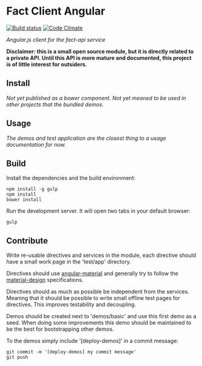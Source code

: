 Fact Client Angular
===================

[![Build status](https://travis-ci.org/djity/fact-client-angular.svg)](https://travis-ci.org/djity/fact-client-angular)
[![Code Climate](https://codeclimate.com/github/djity/fact-client-angular/badges/gpa.svg)](https://codeclimate.com/github/djity/fact-client-angular)

*Angular.js client for the fact-api service*

**Disclaimer: this is a small open source module, but it is directly related to a private API. Until this API is more mature and documented, this project is of little interest for outsiders.**

Install
-------

*Not yet published as a bower component. Not yet meaned to be used in other projects that the bundled demos.*

Usage
-----

*The demos and test application are the closest thing to a usage documentation for now.*

Build
-----

Install the dependencies and the build environment:

    npm install -g gulp
    npm install
    bower install

Run the development server. It will open two tabs in your default browser:

    gulp

Contribute
----------

Write re-usable directives and services in the module, each directive should have a small work page in the 'test/app' directory.

Directives should use [angular-material](https://material.angularjs.org/) and generally try to follow the [material-design](http://www.google.com/design/spec/material-design/introduction.html) specifications.

Directives should as much as possible be independent from the services. Meaning that it should be possible to write small offline test pages for directives. This improves testability and decoupling.

Demos should be created next to 'demos/basic' and use this first demo as a seed. When doing some improvements this demo should be maintained to be the best for bootstrapping other demos.

To the demos simply include '[deploy-demos]' in a commit message:

    git commit -m '[deploy-demos] my commit message'
    git push


